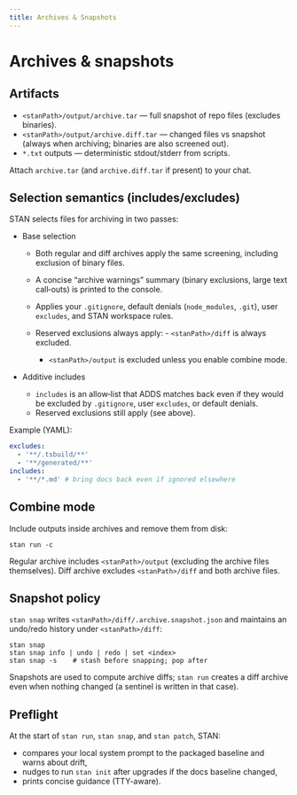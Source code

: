 ```yaml
---
title: Archives & Snapshots
---
```


# Archives & snapshots

## Artifacts

- `<stanPath>/output/archive.tar` — full snapshot of repo files (excludes binaries).
- `<stanPath>/output/archive.diff.tar` — changed files vs snapshot (always when archiving; binaries are also screened out).
- `*.txt` outputs — deterministic stdout/stderr from scripts.

Attach `archive.tar` (and `archive.diff.tar` if present) to your chat.
## Selection semantics (includes/excludes)

STAN selects files for archiving in two passes:

- Base selection
  - Both regular and diff archives apply the same screening, including exclusion of binary files.
  - A concise “archive warnings” summary (binary exclusions, large text call‑outs) is printed to the console.

  - Applies your `.gitignore`, default denials (`node_modules`, `.git`),
    user `excludes`, and STAN workspace rules.
  - Reserved exclusions always apply:    - `<stanPath>/diff` is always excluded.
    - `<stanPath>/output` is excluded unless you enable combine mode.

- Additive includes
  - `includes` is an allow‑list that ADDS matches back even if they would be
    excluded by `.gitignore`, user `excludes`, or default denials.
  - Reserved exclusions still apply (see above).

Example (YAML):

```yaml
excludes:
  - '**/.tsbuild/**'
  - '**/generated/**'
includes:
  - '**/*.md' # bring docs back even if ignored elsewhere
```

## Combine mode

Include outputs inside archives and remove them from disk:

```
stan run -c
```

Regular archive includes `<stanPath>/output` (excluding the archive files themselves).
Diff archive excludes `<stanPath>/diff` and both archive files.

## Snapshot policy

`stan snap` writes `<stanPath>/diff/.archive.snapshot.json` and maintains an
undo/redo history under `<stanPath>/diff`:

```
stan snap
stan snap info | undo | redo | set <index>
stan snap -s    # stash before snapping; pop after
```

Snapshots are used to compute archive diffs; `stan run` creates a diff archive even
when nothing changed (a sentinel is written in that case).

## Preflight

At the start of `stan run`, `stan snap`, and `stan patch`, STAN:

- compares your local system prompt to the packaged baseline and warns about drift,
- nudges to run `stan init` after upgrades if the docs baseline changed,
- prints concise guidance (TTY-aware).
